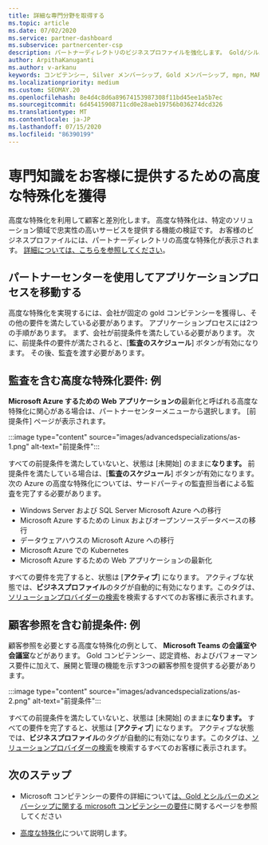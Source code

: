 ```yaml
---
title: 詳細な専門分野を取得する
ms.topic: article
ms.date: 07/02/2020
ms.service: partner-dashboard
ms.subservice: partnercenter-csp
description: パートナーディレクトリのビジネスプロファイルを強化します。 Gold/シルバーコンピテンシーと共に高度な特殊化を獲得する方法について説明します。
author: ArpithaKanuganti
ms.author: v-arkanu
keywords: コンピテンシー, Silver メンバーシップ, Gold メンバーシップ, mpn, MAPS, 能力, Microsoft Partner Network, ネットワーク メンバーップ, 高度な専門性
ms.localizationpriority: medium
ms.custom: SEOMAY.20
ms.openlocfilehash: 8e4d4c8d6a89674153987308f11bd45ee1a5b7ec
ms.sourcegitcommit: 6d45415908711cd0e28aeb19756b036274dcd326
ms.translationtype: MT
ms.contentlocale: ja-JP
ms.lasthandoff: 07/15/2020
ms.locfileid: "86390199"
---
```

# <a name="earn-an-advanced-specialization-to-showcase-expertise-and-stand-out-to-customers"></a>専門知識をお客様に提供するための高度な特殊化を獲得 

高度な特殊化を利用して顧客と差別化します。 高度な特殊化は、特定のソリューション領域で忠実性の高いサービスを提供する機能の検証です。 お客様のビジネスプロファイルには、パートナーディレクトリの高度な特殊化が表示されます。 [詳細については、こちらを参照してください](https://partner.microsoft.com/membership/advanced-specialization)。

## <a name="use-partner-center-to-move-through-the-application-process"></a>パートナーセンターを使用してアプリケーションプロセスを移動する

高度な特殊化を実現するには、会社が固定の gold コンピテンシーを獲得し、その他の要件を満たしている必要があります。 アプリケーションプロセスには2つの手順があります。 まず、会社が前提条件を満たしている必要があります。 次に、前提条件の要件が満たされると、[**監査のスケジュール**] ボタンが有効になります。 その後、監査を渡す必要があります。 

## <a name="advanced-specialization-requirements-that-include-an-audit-an-example"></a>監査を含む高度な特殊化要件: 例

**Microsoft Azure するための Web アプリケーションの**最新化と呼ばれる高度な特殊化に関心がある場合は、パートナーセンターメニューから選択します。 [前提条件] ページが表示されます。

:::image type="content" source="images/advancedspecializations/as-1.png" alt-text="前提条件":::


すべての前提条件を満たしていないと、状態は [未開始] のままに**なります。** 前提条件を満たしている場合は、[**監査のスケジュール**] ボタンが有効になります。 次の Azure の高度な特殊化については、サードパーティの監査担当者による監査を完了する必要があります。
 
- Windows Server および SQL Server Microsoft Azure への移行
- Microsoft Azure するための Linux およびオープンソースデータベースの移行
- データウェアハウスの Microsoft Azure への移行
- Microsoft Azure での Kubernetes
- Microsoft Azure するための Web アプリケーションの最新化


すべての要件を完了すると、状態は [**アクティブ**] になります。 アクティブな状態では、**ビジネスプロファイル**のタグが自動的に有効になります。このタグは、[ソリューションプロバイダーの検索](https://www.microsoft.com/solution-providers/home)を検索するすべてのお客様に表示されます。

## <a name="prerequisites-that-include-customer-references-an-example"></a>顧客参照を含む前提条件: 例

顧客参照を必要とする高度な特殊化の例として、 **Microsoft Teams の会議室や会議室**などがあります。 Gold コンピテンシー、認定資格、およびパフォーマンス要件に加えて、展開と管理の機能を示す3つの顧客参照を提供する必要があります。

:::image type="content" source="images/advancedspecializations/as-2.png" alt-text="前提条件":::

すべての前提条件を満たしていないと、状態は [未開始] のままに**なります。** すべての要件を完了すると、状態は [**アクティブ**] になります。 アクティブな状態では、**ビジネスプロファイル**のタグが自動的に有効になります。このタグは、[ソリューションプロバイダーの検索](https://www.microsoft.com/solution-providers/home)を検索するすべてのお客様に表示されます。

## <a name="next-steps"></a>次のステップ

- Microsoft コンピテンシーの要件の詳細について[は、Gold とシルバーのメンバーシップに関する microsoft コンピテンシーの要件](learn-about-competencies.md)に関するページを参照してください

- [高度な特殊化](https://partner.microsoft.com/membership/advanced-specialization)について説明します。
